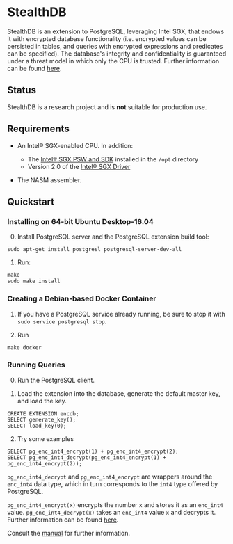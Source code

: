 StealthDB
=======================================================================

StealthDB is an extension to PostgreSQL, leveraging Intel SGX, that endows it with encrypted database functionality (i.e. encrypted values can be persisted in tables, and queries with encrypted expressions and predicates can be specified). The database's integrity and confidentiality is guaranteed under a threat model in which only the CPU is trusted. Further information can be found [here](https://arxiv.org/pdf/1711.02279.pdf).

## Status

StealthDB is a research project and is **not** suitable for production use.

## Requirements

* An Intel:registered: SGX-enabled CPU. In addition:
    * The [Intel:registered: SGX PSW and SDK](https://github.com/01org/linux-sgx#build-the-intelr-sgx-sdk-and-intelr-sgx-psw-package) installed in the `/opt` directory
    * Version 2.0 of the [Intel:registered: SGX Driver](https://github.com/01org/linux-sgx-driver#build-and-install-the-intelr-sgx-driver)

* The NASM assembler.

## Quickstart

### Installing on 64-bit Ubuntu Desktop-16.04

0. Install PostgreSQL server and the PostgreSQL extension build tool:

```
sudo apt-get install postgresl postgresql-server-dev-all
```

1. Run:

```
make
sudo make install
```

### Creating a Debian-based Docker Container

1. If you have a PostgreSQL service already running, be sure to stop it with `sudo service postgresql stop`.

2. Run

```
make docker
```

### Running Queries

0. Run the PostgreSQL client.

1. Load the extension into the database, generate the default master key, and load the key.

```
CREATE EXTENSION encdb;
SELECT generate_key();
SELECT load_key(0);
```

2. Try some examples

```
SELECT pg_enc_int4_encrypt(1) + pg_enc_int4_encrypt(2);
SELECT pg_enc_int4_decrypt(pg_enc_int4_encrypt(1) + pg_enc_int4_encrypt(2));
```

`pg_enc_int4_decrypt` and `pg_enc_int4_encrypt` are wrappers around the `enc_int4` data type, which in turn corresponds to the `int4` type offered by PostgreSQL.

`pg_enc_int4_encrypt(x)` encrypts the number `x` and stores it as an `enc_int4` value. `pg_enc_int4_decrypt(x)` takes an `enc_int4` value `x` and decrypts it. Further information can be found [here](https://github.com/cryptograph/stealthdb/blob/master/docs/user/README.md).

Consult the [manual](https://github.com/cryptograph/stealthdb/blob/master/docs/user/install.md) for further information.

